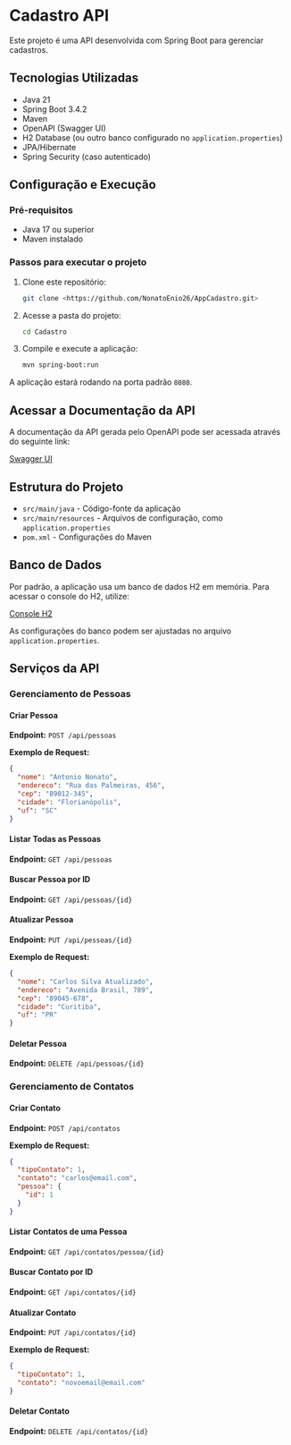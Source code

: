 # Cadastro API

Este projeto é uma API desenvolvida com Spring Boot para gerenciar cadastros.

## Tecnologias Utilizadas
- Java 21
- Spring Boot 3.4.2
- Maven
- OpenAPI (Swagger UI)
- H2 Database (ou outro banco configurado no `application.properties`)
- JPA/Hibernate
- Spring Security (caso autenticado)

## Configuração e Execução
### Pré-requisitos
- Java 17 ou superior
- Maven instalado

### Passos para executar o projeto
1. Clone este repositório:
   ```sh
   git clone <https://github.com/NonatoEnio26/AppCadastro.git>
   ```
2. Acesse a pasta do projeto:
   ```sh
   cd Cadastro
   ```
3. Compile e execute a aplicação:
   ```sh
   mvn spring-boot:run
   ```

A aplicação estará rodando na porta padrão `8080`.

## Acessar a Documentação da API
A documentação da API gerada pelo OpenAPI pode ser acessada através do seguinte link:

[Swagger UI](http://localhost:8080/swagger-ui.html)

## Estrutura do Projeto
- `src/main/java` - Código-fonte da aplicação
- `src/main/resources` - Arquivos de configuração, como `application.properties`
- `pom.xml` - Configurações do Maven

## Banco de Dados
Por padrão, a aplicação usa um banco de dados H2 em memória. Para acessar o console do H2, utilize:

[Console H2](http://localhost:8080/h2-console)

As configurações do banco podem ser ajustadas no arquivo `application.properties`.

## Serviços da API
### Gerenciamento de Pessoas
#### Criar Pessoa
**Endpoint:** `POST /api/pessoas`

**Exemplo de Request:**
```json
{
  "nome": "Antonio Nonato",
  "endereco": "Rua das Palmeiras, 456",
  "cep": "89012-345",
  "cidade": "Florianópolis",
  "uf": "SC"
}
```

#### Listar Todas as Pessoas
**Endpoint:** `GET /api/pessoas`

#### Buscar Pessoa por ID
**Endpoint:** `GET /api/pessoas/{id}`

#### Atualizar Pessoa
**Endpoint:** `PUT /api/pessoas/{id}`

**Exemplo de Request:**
```json
{
  "nome": "Carlos Silva Atualizado",
  "endereco": "Avenida Brasil, 789",
  "cep": "89045-678",
  "cidade": "Curitiba",
  "uf": "PR"
}
```

#### Deletar Pessoa
**Endpoint:** `DELETE /api/pessoas/{id}`

### Gerenciamento de Contatos
#### Criar Contato
**Endpoint:** `POST /api/contatos`

**Exemplo de Request:**
```json
{
  "tipoContato": 1,
  "contato": "carlos@email.com",
  "pessoa": {
    "id": 1
  }
}
```

#### Listar Contatos de uma Pessoa
**Endpoint:** `GET /api/contatos/pessoa/{id}`

#### Buscar Contato por ID
**Endpoint:** `GET /api/contatos/{id}`

#### Atualizar Contato
**Endpoint:** `PUT /api/contatos/{id}`

**Exemplo de Request:**
```json
{
  "tipoContato": 1,
  "contato": "novoemail@email.com"
}
```

#### Deletar Contato
**Endpoint:** `DELETE /api/contatos/{id}`
